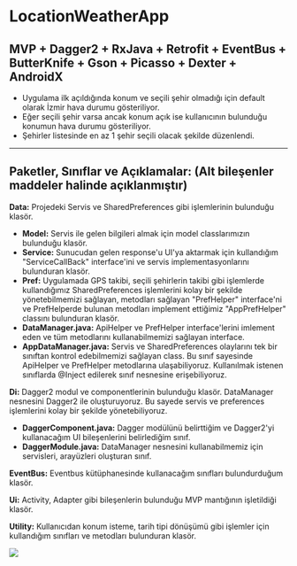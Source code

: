 # LocationWeatherApp


MVP + Dagger2 + RxJava + Retrofit + EventBus + ButterKnife + Gson + Picasso + Dexter + AndroidX
-----------------------------------------------------------------------------
- Uygulama ilk açıldığında konum ve seçili şehir olmadığı için default olarak İzmir hava durumu gösteriliyor.
- Eğer seçili şehir varsa ancak konum açık ise kullanıcının bulunduğu konumun hava durumu gösteriliyor.
- Şehirler listesinde en az 1 şehir seçili olacak şekilde düzenlendi.
-----------------------------------------------------------------------------
**Paketler, Sınıflar ve Açıklamalar:** (Alt bileşenler maddeler halinde açıklanmıştır)
-------------
**Data:** Projedeki Servis ve SharedPreferences gibi işlemlerinin bulunduğu klasör.
- **Model:** Servis ile gelen bilgileri almak için model classlarımızın bulunduğu klasör.
- **Service:** Sunucudan gelen response'u UI'ya aktarmak için kullandığım "ServiceCallBack" interface'ini ve servis implementasyonlarını bulunduran klasör.
- **Pref:** Uygulamada GPS takibi, seçili şehirlerin takibi gibi işlemlerde kullandığımız SharedPreferences işlemlerini kolay bir şekilde yönetebilmemizi sağlayan, metodları sağlayan "PrefHelper" interface'ni ve PrefHelperde bulunan metodları implement ettiğimiz "AppPrefHelper" classını bulunduran klasör.
- **DataManager.java:** ApiHelper ve PrefHelper interface'lerini imlement eden ve tüm metodlarını kullanabilmemizi sağlayan interface.
- **AppDataManager.java:** Servis ve SharedPreferences olaylarını tek bir sınıftan kontrol edebilmemizi sağlayan class. Bu sınıf sayesinde
ApiHelper ve PrefHelper metodlarına ulaşabiliyoruz. Kullanılmak istenen sınıflarda @Inject edilerek sınıf nesnesine erişebiliyoruz.

**Di:** Dagger2 modul ve componentlerinin bulunduğu klasör. DataManager nesnesini Dagger2 ile oluşturuyoruz. Bu sayede servis ve preferences işlemlerini kolay bir şekilde yönetebiliyoruz.
- **DaggerComponent.java:** Dagger modülünü belirttiğim ve Dagger2'yi kullanacağım UI bileşenlerini belirlediğim sınıf.
- **DaggerModule.java:** DataManager nesnesini kullanabilmemiz için servisleri, arayüzleri oluşturan sınıf.

**EventBus:** Eventbus kütüphanesinde kullanacağım sınıfları bulundurduğum klasör.

**Ui:** Activity, Adapter gibi bileşenlerin bulunduğu MVP mantığının işletildiği klasör.

**Utility:** Kullanıcıdan konum isteme, tarih tipi dönüşümü gibi işlemler için kullandığım sınıfları ve metodları bulunduran klasör.

![](https://media.giphy.com/media/VJr6cTFPBgAYGimacq/giphy.gif) 

 



